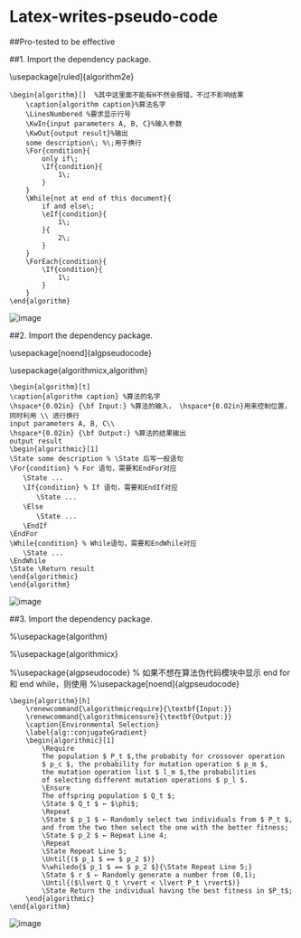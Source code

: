 # Latex-writes-pseudo-code

##Pro-tested to be effective

##1. Import the dependency package.

\usepackage[ruled]{algorithm2e}

```
\begin{algorithm}[]  %其中这里面不能有H不然会报错，不过不影响结果
	\caption{algorithm caption}%算法名字
	\LinesNumbered %要求显示行号
	\KwIn{input parameters A, B, C}%输入参数
	\KwOut{output result}%输出
	some description\; %\;用于换行
	\For{condition}{
		only if\;
		\If{condition}{
			1\;
		}
	}
	\While{not at end of this document}{
		if and else\;
		\eIf{condition}{
			1\;
		}{
			2\;
		}
	}
	\ForEach{condition}{
		\If{condition}{
			1\;
		}
	}
\end{algorithm}

```

![image](https://user-images.githubusercontent.com/85736050/206119391-b4fae995-6b70-4094-a08f-b9362ed68d78.png)

##2. Import the dependency package.

\usepackage[noend]{algpseudocode}

\usepackage{algorithmicx,algorithm}

```
\begin{algorithm}[t]
\caption{algorithm caption} %算法的名字
\hspace*{0.02in} {\bf Input:} %算法的输入， \hspace*{0.02in}用来控制位置，同时利用 \\ 进行换行
input parameters A, B, C\\
\hspace*{0.02in} {\bf Output:} %算法的结果输出
output result
\begin{algorithmic}[1]
\State some description % \State 后写一般语句
\For{condition} % For 语句，需要和EndFor对应
　　\State ...
　　\If{condition} % If 语句，需要和EndIf对应
　　　　\State ...
　　\Else
　　　　\State ...
　　\EndIf
\EndFor
\While{condition} % While语句，需要和EndWhile对应
　　\State ...
\EndWhile
\State \Return result
\end{algorithmic}
\end{algorithm}

```

![image](https://user-images.githubusercontent.com/85736050/206119891-bbd79868-fa80-4ec1-97cd-ca48494304b1.png)

##3. Import the dependency package.

%\usepackage{algorithm}

%\usepackage{algorithmicx}

%\usepackage{algpseudocode}  % 如果不想在算法伪代码模块中显示 end for 和 end while，则使用  %\usepackage[noend]{algpseudocode}


```
\begin{algorithm}[h] 
	\renewcommand{\algorithmicrequire}{\textbf{Input:}}
	\renewcommand{\algorithmicensure}{\textbf{Output:}}
	\caption{Environmental Selection} 
	\label{alg::conjugateGradient} 
	\begin{algorithmic}[1] 
		\Require 
		The population $ P_t $,the probabity for crossover operation
		$ p_c $, the probability for mutation operation $ p_m $,
		the mutation operation list $ l_m $,the probabilities
		of selecting different mutation operations $ p_l $.  
		\Ensure 
		The offspring population $ Q_t $;
		\State $ Q_t $ ← $\phi$;
		\Repeat 
		\State $ p_1 $ ← Randomly select two individuals from $ P_t $,
		and from the two then select the one with the better fitness;
		\State $ p_2 $ ← Repeat Line 4;
		\Repeat
		\State Repeat Line 5;
		\Until{($ p_1 $ == $ p_2 $)}
		%\whiledo{$ p_1 $ == $ p_2 $}{\State Repeat Line 5;} 
		\State $ r $ ← Randomly generate a number from (0,1);  
		\Until{($\lvert Q_t \rvert < \lvert P_t \rvert$)}
		\State Return the individual having the best fitness in $P_t$;
	\end{algorithmic} 
\end{algorithm}

```
![image](https://user-images.githubusercontent.com/85736050/206119986-48606756-5612-4715-bcf0-55651f3c4582.png)






